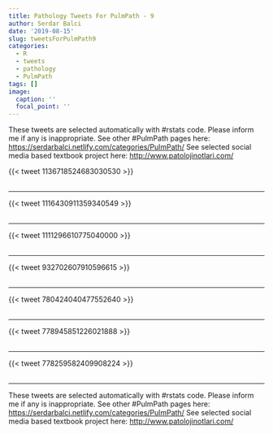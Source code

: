 ```yaml
---
title: Pathology Tweets For PulmPath - 9
author: Serdar Balci
date: '2019-08-15'
slug: tweetsForPulmPath9
categories:
  - R
  - tweets
  - pathology
  - PulmPath
tags: []
image:
  caption: ''
  focal_point: ''
---
```



These tweets are selected automatically with #rstats code. Please inform me if any is inappropriate.
See other #PulmPath pages here: https://serdarbalci.netlify.com/categories/PulmPath/ 
See selected social media based textbook project here: http://www.patolojinotlari.com/

{{< tweet 1136718524683030530 >}}
<br>
<br>
<hr>
{{< tweet 1116430911359340549 >}}
<br>
<br>
<hr>
{{< tweet 1111296610775040000 >}}
<br>
<br>
<hr>
{{< tweet 932702607910596615 >}}
<br>
<br>
<hr>
{{< tweet 780424040477552640 >}}
<br>
<br>
<hr>
{{< tweet 778945851226021888 >}}
<br>
<br>
<hr>
{{< tweet 778259582409908224 >}}
<br>
<br>
<hr>


These tweets are selected automatically with #rstats code. Please inform me if any is inappropriate.
See other #PulmPath pages here: https://serdarbalci.netlify.com/categories/PulmPath/ 
See selected social media based textbook project here: http://www.patolojinotlari.com/
